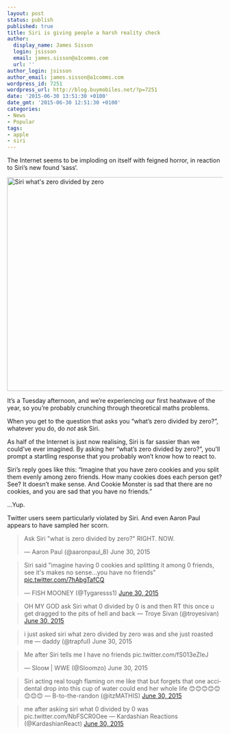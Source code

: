 ```yaml
---
layout: post
status: publish
published: true
title: Siri is giving people a harsh reality check
author:
  display_name: James Sisson
  login: jsisson
  email: james.sisson@a1comms.com
  url: ''
author_login: jsisson
author_email: james.sisson@a1comms.com
wordpress_id: 7251
wordpress_url: http://blog.buymobiles.net/?p=7251
date: '2015-06-30 13:51:30 +0100'
date_gmt: '2015-06-30 12:51:30 +0100'
categories:
- News
- Popular
tags:
- apple
- siri
---
```

<p><span class="postStandFirst">The Internet seems to be imploding on itself with feigned horror, in reaction to Siri&rsquo;s new found &lsquo;sass&lsquo;.</span></p>
<p><img class=" size-full wp-image-7261 aligncenter" src="https://a1comms-blog-buymobiles.storage.googleapis.com/2015/06/Siri-whats-zero-divided-by-zero.jpg" alt="Siri what's zero divided by zero" width="659" height="499" /></p>
<p>It&rsquo;s a Tuesday afternoon, and we&rsquo;re experiencing our first heatwave of the year, so you&rsquo;re probably crunching through theoretical maths problems.</p>
<p>When you get to the question that asks you &ldquo;what&rsquo;s zero divided by zero?&rdquo;, whatever you do, do <em>not</em> ask Siri.</p>
<p>As half of the Internet is just now realising, Siri is far sassier than we could&rsquo;ve ever imagined. By asking her &ldquo;what&rsquo;s zero divided by zero?&rdquo;, you&rsquo;ll prompt a startling response that you probably won&rsquo;t know how to react to.</p>
<p>Siri&rsquo;s reply goes like this: &ldquo;Imagine that you have zero cookies and you split them evenly among zero friends. How many cookies does each person get? See? It doesn&rsquo;t make sense. And Cookie Monster is sad that there are no cookies, and you are sad that you have no friends.&rdquo;</p>
<p>...Yup.</p>
<p>Twitter users seem particularly violated by Siri. And even Aaron Paul appears to have sampled her scorn.</p>
<blockquote class="twitter-tweet" lang="en-gb">
<p dir="ltr" lang="en">Ask Siri "what is zero divided by zero?" RIGHT. NOW.</p>
<p>&mdash; Aaron Paul (@aaronpaul_8) June 30, 2015</p>
</blockquote>
<p><script src="//platform.twitter.com/widgets.js" async="" charset="utf-8"></script><script src="//platform.twitter.com/widgets.js" async="" charset="utf-8"></script></p>
<blockquote class="twitter-tweet" lang="en-gb">
<p dir="ltr" lang="en">Siri said "imagine having 0 cookies and splitting it among 0 friends, see it's makes no sense...you have no friends" <a href="http://t.co/7hAbgTafCQ">pic.twitter.com/7hAbgTafCQ</a></p>
<p>&mdash; FISH MOONEY (@Tygaresss1) <a href="https://twitter.com/Tygaresss1/status/615844052152492032">June 30, 2015</a></p>
</blockquote>
<p><script src="//platform.twitter.com/widgets.js" async="" charset="utf-8"></script></p>
<blockquote class="twitter-tweet" lang="en-gb"><p>
OH MY GOD ask Siri what 0 divided by 0 is and then RT this once u get dragged to the pits of hell and back &mdash; Troye Sivan (@troyesivan) <a href="https://twitter.com/troyesivan/status/615746477898362881">June 30, 2015</a>
</p></blockquote>
<blockquote class="twitter-tweet" lang="en-gb"><p>
i just asked siri what zero divided by zero was and she just roasted me &mdash; daddy (@trapfuI) June 30, 2015
</p></blockquote>
<p><script src="//platform.twitter.com/widgets.js" async="" charset="utf-8"></script></p>
<blockquote class="twitter-tweet" lang="en-gb">
<p dir="ltr" lang="en">Me after Siri tells me I have no friends pic.twitter.com/fS013eZIeJ</p>
<p>&mdash; Slooм | WWE (@Sloomzo) June 30, 2015</p>
</blockquote>
<p><script src="//platform.twitter.com/widgets.js" async="" charset="utf-8"></script></p>
<blockquote class="twitter-tweet" lang="en-gb"><p>
Siri acting real tough flaming on me like that but forgets that one accidental drop into this cup of water could end her whole life &#x1f60a;&#x1f60a;&#x1f60a;&#x1f60a;&#x1f60a;&#x1f60a;&#x1f60a;&#x1f60a; &mdash; B-to-the-randon (@itzMATHIS) <a href="https://twitter.com/itzMATHIS/status/615755230106402816">June 30, 2015</a></p>
</blockquote>
<p><script src="//platform.twitter.com/widgets.js" async="" charset="utf-8"></script></p>
<blockquote class="twitter-tweet" lang="en-gb"><p>me after asking siri what 0 divided by 0 was pic.twitter.com/NbFSCR0Oee &mdash; Kardashian Reactions (@KardashianReact) <a href="https://twitter.com/KardashianReact/status/615767547934216196">June 30, 2015</a></p></blockquote>
<p><script src="//platform.twitter.com/widgets.js" async="" charset="utf-8"></script></p>
